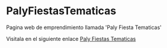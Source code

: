 # PalyFiestasTematicas
Pagina web de emprendimiento llamada 'Paly Fiesta Tematicas'

Visitala en el siguiente enlace <a href='https://aenema25.github.io/PalyFiestasTematicas/'>Paly Fiestas Tematicas</a>
